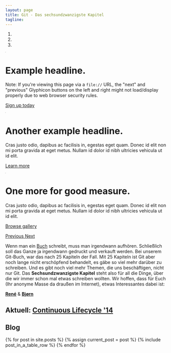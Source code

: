 ```yaml
---
layout: page
title: Git - Das sechsundzwanzigste Kapitel
tagline:
---
```


<!-- Carousel
================================================== -->
<link href="/assets/bootstrap/css/carousel.css" rel="stylesheet">

<div id="myCarousel" class="carousel slide" data-ride="carousel">
  <!-- Indicators -->
  <ol class="carousel-indicators">
    <li data-target="#myCarousel" data-slide-to="0" class="active"></li>
    <li data-target="#myCarousel" data-slide-to="1"></li>
    <li data-target="#myCarousel" data-slide-to="2"></li>
  </ol>
  <div class="carousel-inner" role="listbox">
    <div class="item active">
      <img class="first-slide" src="data:image/gif;base64,R0lGODlhAQABAIAAAHd3dwAAACH5BAAAAAAALAAAAAABAAEAAAICRAEAOw==" alt="First slide">
      <div class="container">
        <div class="carousel-caption">
          <h1>Example headline.</h1>
          <p>Note: If you're viewing this page via a <code>file://</code> URL, the "next" and "previous" Glyphicon buttons on the left and right might not load/display properly due to web browser security rules.</p>
          <p><a class="btn btn-lg btn-primary" href="#" role="button">Sign up today</a></p>
        </div>
      </div>
    </div>
    <div class="item">
      <img class="second-slide" src="data:image/gif;base64,R0lGODlhAQABAIAAAHd3dwAAACH5BAAAAAAALAAAAAABAAEAAAICRAEAOw==" alt="Second slide">
      <div class="container">
        <div class="carousel-caption">
          <h1>Another example headline.</h1>
          <p>Cras justo odio, dapibus ac facilisis in, egestas eget quam. Donec id elit non mi porta gravida at eget metus. Nullam id dolor id nibh ultricies vehicula ut id elit.</p>
          <p><a class="btn btn-lg btn-primary" href="#" role="button">Learn more</a></p>
        </div>
      </div>
    </div>
    <div class="item">
      <img class="third-slide" src="data:image/gif;base64,R0lGODlhAQABAIAAAHd3dwAAACH5BAAAAAAALAAAAAABAAEAAAICRAEAOw==" alt="Third slide">
      <div class="container">
        <div class="carousel-caption">
          <h1>One more for good measure.</h1>
          <p>Cras justo odio, dapibus ac facilisis in, egestas eget quam. Donec id elit non mi porta gravida at eget metus. Nullam id dolor id nibh ultricies vehicula ut id elit.</p>
          <p><a class="btn btn-lg btn-primary" href="#" role="button">Browse gallery</a></p>
        </div>
      </div>
    </div>
  </div>
  <a class="left carousel-control" href="#myCarousel" role="button" data-slide="prev">
    <span class="glyphicon glyphicon-chevron-left" aria-hidden="true"></span>
    <span class="sr-only">Previous</span>
  </a>
  <a class="right carousel-control" href="#myCarousel" role="button" data-slide="next">
    <span class="glyphicon glyphicon-chevron-right" aria-hidden="true"></span>
    <span class="sr-only">Next</span>
  </a>
</div><!-- /.carousel -->


Wenn man ein [Buch](git-buch) schreibt, muss man irgendwann aufhören.
Schließlich soll das Ganze ja irgendwann gedruckt und verkauft werden.
Bei unserem Git-Buch, war das nach 25 Kapiteln der Fall.
Mit 25 Kapiteln ist Git aber noch lange nicht erschöpfend behandelt,
es gäbe so viel mehr darüber zu schreiben. Und es gibt noch viel
mehr Themen, die uns beschäftigen, nicht nur Git.
Das **Sechsundzwanzigste Kapitel** steht also für all die Dinge,
über die wir immer schon mal etwas schreiben wollten.
Wir hoffen, dass für Euch (Ihr anonyme Masse da draußen im Internet),
etwas Interessantes dabei ist:

**[René](/rene)**  & **[Bjørn](/bjoern)**

Aktuell: [Continuous Lifecycle '14](/git/2014/11/11/continuous-lifecycle-2014/)
------------------------------------------------

Blog
----

<table class="table table-striped">
  {% for post in site.posts %}
    {% assign current_post = post %}
    {% include post_in_a_table_row %}
  {% endfor %}
</table>
